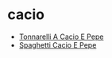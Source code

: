 # cacio

 * [Tonnarelli A Cacio E Pepe](../index/t/tonnarelli-a-cacio-e-pepe.json)
 * [Spaghetti Cacio E Pepe](../index/s/spaghetti-cacio-e-pepe.json)
